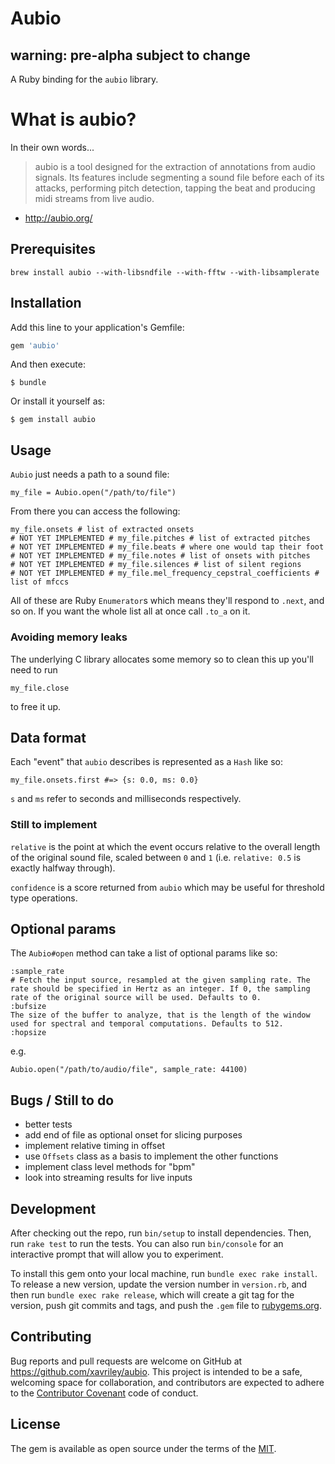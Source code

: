 # Aubio
## warning: pre-alpha subject to change

A Ruby binding for the `aubio` library.

# What is aubio?

In their own words...

> aubio is a tool designed for the extraction of annotations from audio signals. Its features include segmenting a sound file before each of its attacks, performing pitch detection, tapping the beat and producing midi streams from live audio.
- http://aubio.org/

## Prerequisites

`brew install aubio --with-libsndfile --with-fftw --with-libsamplerate`

## Installation

Add this line to your application's Gemfile:

```ruby
gem 'aubio'
```

And then execute:

    $ bundle

Or install it yourself as:

    $ gem install aubio

## Usage

`Aubio` just needs a path to a sound file:

```
my_file = Aubio.open("/path/to/file")
```

From there you can access the following:

```
my_file.onsets # list of extracted onsets
# NOT YET IMPLEMENTED # my_file.pitches # list of extracted pitches
# NOT YET IMPLEMENTED # my_file.beats # where one would tap their foot
# NOT YET IMPLEMENTED # my_file.notes # list of onsets with pitches
# NOT YET IMPLEMENTED # my_file.silences # list of silent regions
# NOT YET IMPLEMENTED # my_file.mel_frequency_cepstral_coefficients # list of mfccs
```

All of these are Ruby `Enumerator`s which means they'll respond to `.next`, and so on. If you want the whole list all at once call `.to_a` on it.

### Avoiding memory leaks

The underlying C library allocates some memory so to clean this up you'll need to run

    my_file.close

to free it up.

## Data format

Each "event" that `aubio` describes is represented as a `Hash` like so:

```
my_file.onsets.first #=> {s: 0.0, ms: 0.0}
```

`s` and `ms` refer to seconds and milliseconds respectively. 

### Still to implement

`relative` is the point at which the event occurs relative to the overall length of the original sound file, scaled between `0` and `1` (i.e. `relative: 0.5` is exactly halfway through).

`confidence` is a score returned from `aubio` which may be useful for threshold type operations.

## Optional params

The `Aubio#open` method can take a list of optional params like so:

```
:sample_rate
# Fetch the input source, resampled at the given sampling rate. The rate should be specified in Hertz as an integer. If 0, the sampling rate of the original source will be used. Defaults to 0.
:bufsize
The size of the buffer to analyze, that is the length of the window used for spectral and temporal computations. Defaults to 512.
:hopsize
```

e.g.

```
Aubio.open("/path/to/audio/file", sample_rate: 44100)
```

## Bugs / Still to do

* better tests
* add end of file as optional onset for slicing purposes
* implement relative timing in offset
* use `Offsets` class as a basis to implement the other functions
* implement class level methods for "bpm"
* look into streaming results for live inputs

## Development

After checking out the repo, run `bin/setup` to install dependencies. Then, run `rake test` to run the tests. You can also run `bin/console` for an interactive prompt that will allow you to experiment.

To install this gem onto your local machine, run `bundle exec rake install`. To release a new version, update the version number in `version.rb`, and then run `bundle exec rake release`, which will create a git tag for the version, push git commits and tags, and push the `.gem` file to [rubygems.org](https://rubygems.org).

## Contributing

Bug reports and pull requests are welcome on GitHub at https://github.com/xavriley/aubio. This project is intended to be a safe, welcoming space for collaboration, and contributors are expected to adhere to the [Contributor Covenant](http://contributor-covenant.org) code of conduct.


## License

The gem is available as open source under the terms of the [MIT](http://opensource.org/licenses/MIT).

